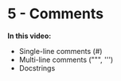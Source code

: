 # 5 - Comments

**In this video:**

- Single-line comments (#)
- Multi-line comments (""", ''')
- Docstrings

